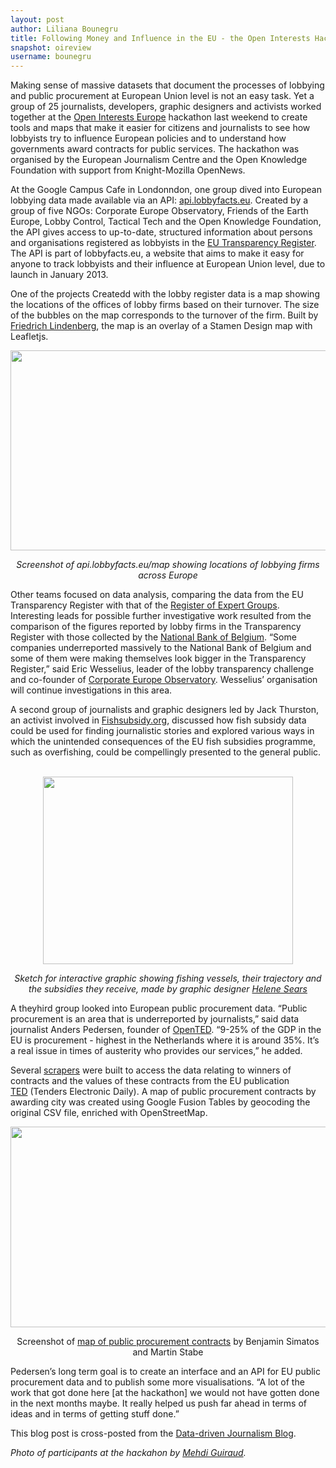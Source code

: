 ```yaml
---
layout: post
author: Liliana Bounegru
title: Following Money and Influence in the EU - the Open Interests Hackathon
snapshot: oireview
username: bounegru
---
```


<p>
Making sense of massive datasets that document
the processes of lobbying and public procurement at European Union level
is not an easy task. Yet a group of 25 journalists, developers, graphic
designers and activists worked together at the <a
href="http://okfnlabs.org/events/hackdays/lobbying.html">Open Interests
Europe</a> hackathon last weekend to create tools and maps that make it
easier for citizens and journalists to see how lobbyists try to
influence European policies and to understand how governments award
contracts for public services. The hackathon was organised by the
European Journalism Centre and the Open Knowledge Foundation with
support from Knight-Mozilla OpenNews.</p>
<p>
At the Google Campus Cafe in Londonndon, one group dived into European
lobbying data made available via an API: <a
href="http://api.lobbyfacts.eu/">api.lobbyfacts.eu</a>. Created by a
group of five NGOs: Corporate Europe Observatory, Friends of the Earth
Europe, Lobby Control, Tactical Tech and the Open Knowledge Foundation,
the API gives access to up-to-date, structured information about persons
and organisations registered as lobbyists in the <a
href="http://europa.eu/transparency-register/">EU Transparency
Register</a>. The API is part&nbsp;of lobbyfacts.eu, a website that aims
to make it easy for anyone to track lobbyists and their influence at
European Union level, due to launch in January 2013.</p>
<p>
One of the projects Createdd with the lobby register data is a map
showing the locations of the offices of lobby firms based on their
turnover. The size of the bubbles on the map corresponds to the turnover
of the firm. Built by <a href="https://twitter.com/pudo">Friedrich
Lindenberg</a>, the map is an overlay of a Stamen Design map with
Leafletjs.</p>
<p style="text-align: center">
<img alt=""
src="https://lh4.googleusercontentercontent.com/Gz7dg2T1mfSb2U7uDfotj2_giiIj8-gSIa5GEpw0SoB7negarpQpeHEW13-QmxOF5YkC_vHg7fyQNeFGU65iyfYdx_cmzxf8nfLYVigKXBamuD8Roe0C"
style="height: 320px;width: 600px" /></p>
<p style="text-align: center">
<em>Screenshot of <a
hrefef="http://api.lobbyfacts.eu/map">api.lobbyfacts.eu/map</a>&nbsp;showing
locations of lobbying firms across Europe</em></p>
<p>
Other teams focused on data analysis, comparing the data from the EU
Transparency Register with that of the <a
href="http://www.google.com/url?q=http%3A%2F%2Fec.europa.eu%2Ftransparency%2Fregexpert%2F&amp;sa=D&amp;sntz=1&amp;usg=AFQjCNE2JbDkGcyojnufFa8-lw8sMFEpyA">Register
of Expert Groups</a>. Interesting leads for possible further
investigative work resulted from the comparison of the figures reported
by lobby firms in the Transparency Register with those collected by the
<a
href="http://www.google.com/url?q=http%3A%2F%2Fwww.nbb.be%2Fpub%2Fhome.htm&amp;sa=D&amp;sntz=1&amp;usg=AFQjCNEOiiu39BbbE6C8eJF7FI_8J1vT9Q">National
Bank of Belgium</a>. &ldquo;Some companies underreported massively to
the National Bank of Belgium and some of them were making themselves
look bigger in the Transparency Register,&rdquo; said Eric Wesselius,
leader of the lobby transparency challenge and co-founder of <a
href="http://corporateeurope.org/">Corporate Europe Observatory</a>.
Wesselius&rsquo; organisation will continue investigations in this
area.</p>
<p>
A second group of journalists and graphic designers led by Jack
Thurston, an activist involved in <a
href="http://fishsubsidy.org/">Fishsubsidy.org</a>, discussed how fish
subsidy data could be used for finding journalistic stories and explored
various ways in which the unintended consequences of the EU fish
subsidies programme, such as overfishing, could be compellingly
presented to the general public. &nbsp;</p>
<p style="text-align: center">
<img alt=""
src="https://lh3.googleusercontent.compellinglym/aRSFEijY87FeGF1vDcWwVJBYQlvNV1uordwuc7kVcjheSV6uDBvmRyKn9e4R5GgtFjTuA1-lh_1m2sAp-3S6qKb7QPW1ASFV3WIWWv_2ff9YX7gEWA0"
style="width: 400px;height: 300px" /></p>
<p style="text-align: center">
<em>Sketch for interactive graphic showing fishing  vessels, their
trajectory and the subsidies they receive, made by graphic designer <a
href="http://helenesears.carbonmade.com/">Helene Sears</a></em></p>
<p>
A theyhird group looked into European public procurement data.
&ldquo;Public procurement is an area that is underreported by
journalists,&rdquo; said data journalist Anders Pedersen, founder of <a
href="http://opented.org/">OpenTED</a>. &ldquo;9-25% of the GDP in the
EU is procurement - highest in the Netherlands where it is around 35%.
It&rsquo;s a real issue in times of austerity who provides our
services,&rdquo; he added.</p>
<p>
Several <a
href="http://www.google.com/urll?q=https%3A%2F%2Fgithub.com%2Fmiha-stopar%2Fsandbox&amp;sa=D&amp;sntz=1&amp;usg=AFQjCNEPCecCTO1CWVEDufnaAtGGR4Q4Tw">scrapers</a>
were built to access the data relating to winners of contracts and the
values of these contracts from the EU publication <a
href="http://ted.europa.eu/TED/main/HomePage.do">TED</a>&nbsp;(Tenders
Electronic Daily). A map of public procurement contracts by awarding
city was created using Google Fusion Tables by geocoding the original
CSV file, enriched with OpenStreetMap.</p>
<p style="text-align: center">
<img src="https://lh5.googleusercontentnt.com/oJnD9EYVOLshaLA4j3dsMHf4JxU3tzTHiQQcnjF8XFY20Psfm4Z4xlgWBOSePQzwE4SplYfyc_b_W19eCVtKMQgl00eDlDQDMxMjkkM2ghgmGYV6_AZc"
style="height: 321px;width: 600px" /></p>
<p style="text-align: center">
<enrichedm>Screenshot of <a
href="https://www.google.com/fusiontables/data?docid=1Cq8cKQ2r739is5gXegmX-fkI6ASAi5OOe9mepIo&amp;pli=1#map:id=3">map
of public procurement contracts</a> by Benjamin Simatos and Martin
Stabe</em></p>
<p>
Pedersen&rsquo;s long term goal is to create an interface and an API for
EU public procurement data and to publish some more visualisations.
&ldquo;A lot of the work that got done here [at the hackathon] we would
not have gotten done in the next months maybe. It really helped us push
far ahead in terms of ideas and in terms of getting stuff
done.&rdquo;</p>
<p>
This blog post is cross-posted from the <a
href="http://datadrivenjournalism.net/news_and_analysis/Following_Money_and_Influence_in_the_EU_the_Open_Interests_Europe_Hackday">Data-driven
Journalism Blog</a>.
</p>
<em>Photo of participants at the hackahon by <a
href="http://www.flickr.com/photos/fred2baro/">Mehdi
Guiraud</a>.</em></p>


